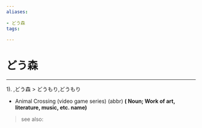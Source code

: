```yaml
---
aliases:
    
- どう森
tags:
    
---
```


# どう森
---
1).
,どう森 > どうもり,どうもり

- Animal Crossing (video game series) (abbr)
**( Noun; Work of art, literature, music, etc. name)**
> see also: 
            